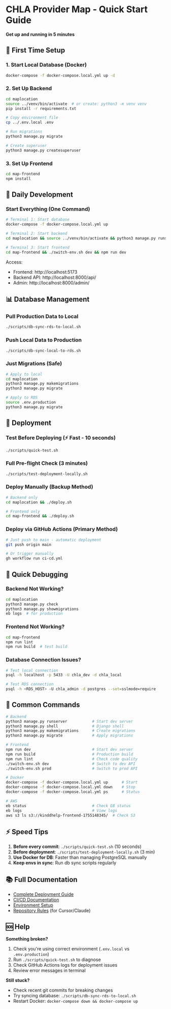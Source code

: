 # CHLA Provider Map - Quick Start Guide

**Get up and running in 5 minutes**

## 🚀 First Time Setup

### 1. Start Local Database (Docker)
```bash
docker-compose -f docker-compose.local.yml up -d
```

### 2. Set Up Backend
```bash
cd maplocation
source ../venv/bin/activate  # or create: python3 -m venv venv
pip install -r requirements.txt

# Copy environment file
cp ../.env.local .env

# Run migrations
python3 manage.py migrate

# Create superuser
python3 manage.py createsuperuser
```

### 3. Set Up Frontend
```bash
cd map-frontend
npm install
```

## 🏃 Daily Development

### Start Everything (One Command)
```bash
# Terminal 1: Start database
docker-compose -f docker-compose.local.yml up

# Terminal 2: Start backend
cd maplocation && source ../venv/bin/activate && python3 manage.py runserver

# Terminal 3: Start frontend
cd map-frontend && ./switch-env.sh dev && npm run dev
```

Access:
- Frontend: http://localhost:5173
- Backend API: http://localhost:8000/api/
- Admin: http://localhost:8000/admin/

## 📊 Database Management

### Pull Production Data to Local
```bash
./scripts/db-sync-rds-to-local.sh
```

### Push Local Data to Production
```bash
./scripts/db-sync-local-to-rds.sh
```

### Just Migrations (Safe)
```bash
# Apply to local
cd maplocation
python3 manage.py makemigrations
python3 manage.py migrate

# Apply to RDS
source .env.production
python3 manage.py migrate
```

## 🚢 Deployment

### Test Before Deploying (⚡ Fast - 10 seconds)
```bash
./scripts/quick-test.sh
```

### Full Pre-flight Check (3 minutes)
```bash
./scripts/test-deployment-locally.sh
```

### Deploy Manually (Backup Method)
```bash
# Backend only
cd maplocation && ./deploy.sh

# Frontend only
cd map-frontend && ./deploy.sh
```

### Deploy via GitHub Actions (Primary Method)
```bash
# Just push to main - automatic deployment
git push origin main

# Or trigger manually
gh workflow run ci-cd.yml
```

## 🐛 Quick Debugging

### Backend Not Working?
```bash
cd maplocation
python3 manage.py check
python3 manage.py showmigrations
eb logs  # for production
```

### Frontend Not Working?
```bash
cd map-frontend
npm run lint
npm run build  # test build
```

### Database Connection Issues?
```bash
# Test local connection
psql -h localhost -p 5433 -U chla_dev -d chla_local

# Test RDS connection
psql -h <RDS_HOST> -U chla_admin -d postgres --set=sslmode=require
```

## 🔧 Common Commands

```bash
# Backend
python3 manage.py runserver           # Start dev server
python3 manage.py shell               # Django shell
python3 manage.py makemigrations      # Create migrations
python3 manage.py migrate             # Apply migrations

# Frontend
npm run dev                           # Start dev server
npm run build                         # Production build
npm run lint                          # Check code quality
./switch-env.sh dev                   # Switch to dev API
./switch-env.sh prod                  # Switch to prod API

# Docker
docker-compose -f docker-compose.local.yml up      # Start
docker-compose -f docker-compose.local.yml down    # Stop
docker-compose -f docker-compose.local.yml ps      # Status

# AWS
eb status                             # Check EB status
eb logs                               # View logs
aws s3 ls s3://kinddhelp-frontend-1755148345/  # Check S3
```

## ⚡ Speed Tips

1. **Before every commit**: `./scripts/quick-test.sh` (10 seconds)
2. **Before deployment**: `./scripts/test-deployment-locally.sh` (3 min)
3. **Use Docker for DB**: Faster than managing PostgreSQL manually
4. **Keep envs in sync**: Run db sync scripts regularly

## 📚 Full Documentation

- [Complete Deployment Guide](DEPLOY.md)
- [CI/CD Documentation](.github/CICD_GUIDE.md)
- [Environment Setup](.github/SECRETS.md)
- [Repository Rules](.cursorrules) (for Cursor/Claude)

## 🆘 Help

**Something broken?**
1. Check you're using correct environment (`.env.local` vs `.env.production`)
2. Run `./scripts/quick-test.sh` to diagnose
3. Check GitHub Actions logs for deployment issues
4. Review error messages in terminal

**Still stuck?**
- Check recent git commits for breaking changes
- Try syncing database: `./scripts/db-sync-rds-to-local.sh`
- Restart Docker: `docker-compose down && docker-compose up`

